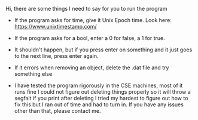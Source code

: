 Hi, there are some things I need to say for you to run the program
- If the program asks for time, give it Unix Epoch time. Look here: https://www.unixtimestamp.com/
- If the program asks for a bool, enter a 0 for false, a 1 for true.
- It shouldn't happen, but if you press enter on something and it just goes to the next line, press enter again.
- If it errors when removing an object, delete the .dat file and try something else

- I have tested the program rigorously in the CSE machines, most of it runs fine I could not figure out deleting things properly so it will throw a segfalt if you print after deleting I tried my hardest to figure out how to fix this but I ran out of time and had to turn in. If you have any issues other than that, please contact me.